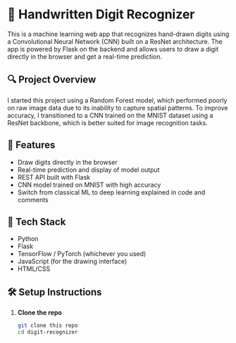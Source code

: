 # 🧠 Handwritten Digit Recognizer

This is a machine learning web app that recognizes hand-drawn digits using a Convolutional Neural Network (CNN) built on a ResNet architecture. The app is powered by Flask on the backend and allows users to draw a digit directly in the browser and get a real-time prediction.

## 🔍 Project Overview

I started this project using a Random Forest model, which performed poorly on raw image data due to its inability to capture spatial patterns. To improve accuracy, I transitioned to a CNN trained on the MNIST dataset using a ResNet backbone, which is better suited for image recognition tasks.

## 🚀 Features

- Draw digits directly in the browser
- Real-time prediction and display of model output
- REST API built with Flask
- CNN model trained on MNIST with high accuracy
- Switch from classical ML to deep learning explained in code and comments

## 🧱 Tech Stack

- Python
- Flask
- TensorFlow / PyTorch (whichever you used)
- JavaScript (for the drawing interface)
- HTML/CSS

## 🛠️ Setup Instructions

1. **Clone the repo**
   ```bash
   git clone this repo
   cd digit-recognizer
